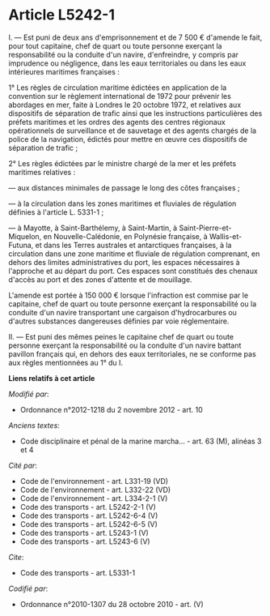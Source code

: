 # Article L5242-1

I. ― Est puni de deux ans d'emprisonnement et de 7 500 € d'amende le fait, pour tout capitaine, chef de quart ou toute
personne exerçant la responsabilité ou la conduite d'un navire, d'enfreindre, y compris par imprudence ou négligence, dans
les eaux territoriales ou dans les eaux intérieures maritimes françaises : 

1° Les règles de circulation maritime édictées en application de la convention sur le règlement international de 1972 pour
prévenir les abordages en mer, faite à Londres le 20 octobre 1972, et relatives aux dispositifs de séparation de trafic ainsi
que les instructions particulières des préfets maritimes et les ordres des agents des centres régionaux opérationnels de
surveillance et de sauvetage et des agents chargés de la police de la navigation, édictés pour mettre en œuvre ces
dispositifs de séparation de trafic ; 

2° Les règles édictées par le ministre chargé de la mer et les préfets maritimes relatives : 

― aux distances minimales de passage le long des côtes françaises ; 

― à la circulation dans les zones maritimes et fluviales de régulation définies à l'article L. 5331-1 ; 

― à Mayotte, à Saint-Barthélemy, à Saint-Martin, à Saint-Pierre-et-Miquelon, en Nouvelle-Calédonie, en Polynésie française, à
Wallis-et-Futuna, et dans les Terres australes et antarctiques françaises, à la circulation dans une zone maritime et
fluviale de régulation comprenant, en dehors des limites administratives du port, les espaces nécessaires à l'approche et au
départ du port. Ces espaces sont constitués des chenaux d'accès au port et des zones d'attente et de mouillage. 

L'amende est portée à 150 000 € lorsque l'infraction est commise par le capitaine, chef de quart ou toute personne exerçant
la responsabilité ou la conduite d'un navire transportant une cargaison d'hydrocarbures ou d'autres substances dangereuses
définies par voie réglementaire. 

II. ― Est puni des mêmes peines le capitaine chef de quart ou toute personne exerçant la responsabilité ou la conduite d'un
navire battant pavillon français qui, en dehors des eaux territoriales, ne se conforme pas aux règles mentionnées au 1° du I.

**Liens relatifs à cet article**

_Modifié par_:

  - Ordonnance n°2012-1218 du 2 novembre 2012 - art. 10

_Anciens textes_:

  - Code disciplinaire et pénal de la marine marcha... - art. 63 (M), alinéas 3 et 4

_Cité par_:

  - Code de l'environnement - art. L331-19 (VD)
  - Code de l'environnement - art. L332-22 (VD)
  - Code de l'environnement - art. L334-2-1 (V)
  - Code des transports - art. L5242-2-1 (V)
  - Code des transports - art. L5242-6-4 (V)
  - Code des transports - art. L5242-6-5 (V)
  - Code des transports - art. L5243-1 (V)
  - Code des transports - art. L5243-6 (V)

_Cite_:

  - Code des transports - art. L5331-1

_Codifié par_:

  - Ordonnance n°2010-1307 du 28 octobre 2010 - art. (V)
